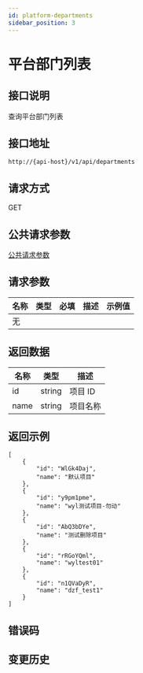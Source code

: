 ```yaml
---
id: platform-departments
sidebar_position: 3
---
```


# 平台部门列表

## 接口说明

查询平台部门列表

## 接口地址

```
http://{api-host}/v1/api/departments
```

## 请求方式

GET

## 公共请求参数

[公共请求参数](../../open-api#公共请求参数)

## 请求参数

| 名称 | 类型 | 必填 | 描述 | 示例值 |
| ---- | ---- | ---- | ---- | ------ |
| 无   |      |      |      |        |

## 返回数据

| 名称 | 类型   | 描述     |
| ---- | ------ | -------- |
| id   | string | 项目 ID  |
| name | string | 项目名称 |

## 返回示例

```
[
    {
        "id": "WlGk4Daj",
        "name": "默认项目"
    },
    {
        "id": "y9pm1pme",
        "name": "wyl测试项目-勿动"
    },
    {
        "id": "AbQ3bDYe",
        "name": "测试删除项目"
    },
    {
        "id": "rRGoYQml",
        "name": "wyltest01"
    },
    {
        "id": "n1QVaDyR",
        "name": "dzf_test1"
    }
]
```

## 错误码

## 变更历史
